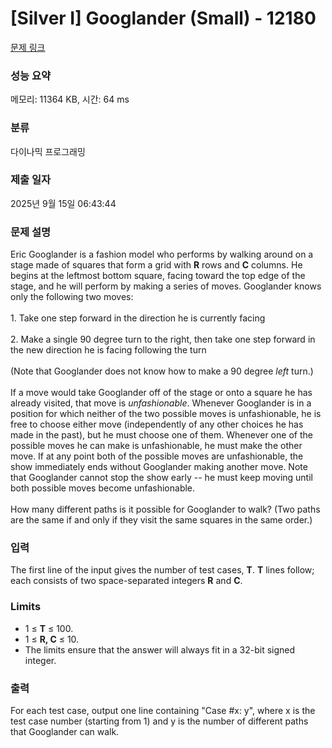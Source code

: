# [Silver I] Googlander (Small) - 12180 

[문제 링크](https://www.acmicpc.net/problem/12180) 

### 성능 요약

메모리: 11364 KB, 시간: 64 ms

### 분류

다이나믹 프로그래밍

### 제출 일자

2025년 9월 15일 06:43:44

### 문제 설명

<p>Eric Googlander is a fashion model who performs by walking around on a stage made of squares that form a grid with <strong>R</strong> rows and <strong>C</strong> columns. He begins at the leftmost bottom square, facing toward the top edge of the stage, and he will perform by making a series of moves. Googlander knows only the following two moves:<br>
<br>
1. Take one step forward in the direction he is currently facing<br>
<br>
2. Make a single 90 degree turn to the right, then take one step forward in the new direction he is facing following the turn<br>
<br>
(Note that Googlander does not know how to make a 90 degree <em>left</em> turn.)<br>
<br>
If a move would take Googlander off of the stage or onto a square he has already visited, that move is <em>unfashionable</em>. Whenever Googlander is in a position for which neither of the two possible moves is unfashionable, he is free to choose either move (independently of any other choices he has made in the past), but he must choose one of them. Whenever one of the possible moves he can make is unfashionable, he must make the other move. If at any point both of the possible moves are unfashionable, the show immediately ends without Googlander making another move. Note that Googlander cannot stop the show early -- he must keep moving until both possible moves become unfashionable.<br>
<br>
How many different paths is it possible for Googlander to walk? (Two paths are the same if and only if they visit the same squares in the same order.)</p>

### 입력 

 <p>The first line of the input gives the number of test cases, <strong>T</strong>. <strong>T</strong> lines follow; each consists of two space-separated integers <strong>R</strong> and <strong>C</strong>.</p>

<h3>Limits</h3>

<ul>
	<li>1 ≤ <strong>T</strong> ≤ 100.</li>
	<li>1 ≤ <strong>R, C</strong> ≤ 10.</li>
	<li>The limits ensure that the answer will always fit in a 32-bit signed integer.</li>
</ul>

### 출력 

 <p>For each test case, output one line containing "Case #x: y", where x is the test case number (starting from 1) and y is the number of different paths that Googlander can walk.</p>

